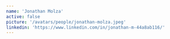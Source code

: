 ```yaml
---
name: 'Jonathan Molza'
active: false
picture: '/avatars/people/jonathan-molza.jpeg'
linkedin: 'https://www.linkedin.com/in/jonathan-m-44a8ab116/'
---
```

